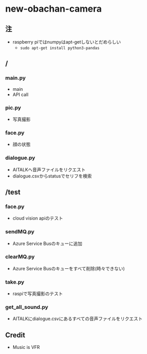 # new-obachan-camera
## 注
- raspberry piではnumpyはapt-getしないとだめらしい
  - `sudo apt-get install python3-pandas`

## /
### main.py
- main
- API call

### pic.py
- 写真撮影

### face.py
- 顔の状態

### dialogue.py
- AITALKへ音声ファイルをリクエスト
- dialogue.csvからstatusでセリフを検索

## /test
### face.py
- cloud vision apiのテスト
### sendMQ.py
- Azure Service Busのキューに追加
### clearMQ.py
- Azure Service Busのキューをすべて削除(時々できない)
### take.py
- raspiで写真撮影のテスト
### get_all_sound.py
- AITALKにdialogue.csvにあるすべての音声ファイルをリクエスト

## Credit
- Music is VFR